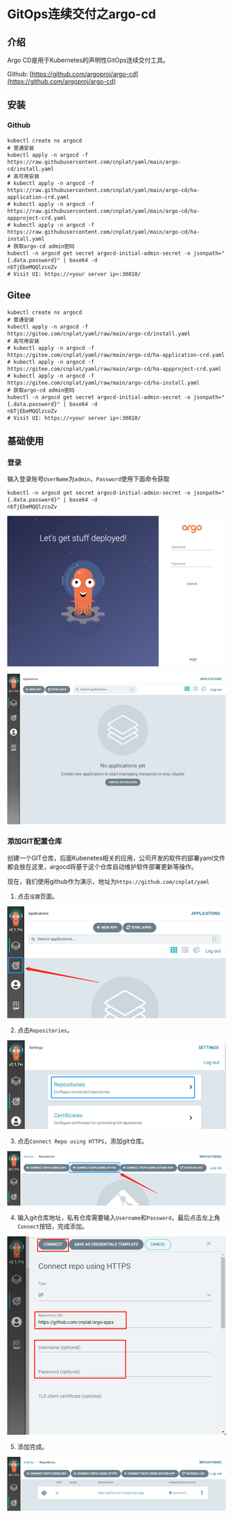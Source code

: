 # GitOps连续交付之argo-cd

## 介绍

Argo CD是用于Kubernetes的声明性GitOps连续交付工具。

Github: [https://github.com/argoproj/argo-cd](https://github.com/argoproj/argo-cd)

## 安装

### Github

```shell
kubectl create ns argocd
# 普通安装
kubectl apply -n argocd -f https://raw.githubusercontent.com/cnplat/yaml/main/argo-cd/install.yaml
# 高可用安装
# kubectl apply -n argocd -f https://raw.githubusercontent.com/cnplat/yaml/main/argo-cd/ha-application-crd.yaml
# kubectl apply -n argocd -f https://raw.githubusercontent.com/cnplat/yaml/main/argo-cd/ha-appproject-crd.yaml
# kubectl apply -n argocd -f https://raw.githubusercontent.com/cnplat/yaml/main/argo-cd/ha-install.yaml
# 获取argo-cd admin密码
kubectl -n argocd get secret argocd-initial-admin-secret -o jsonpath="{.data.password}" | base64 -d
nbTjEbeMQQlzcoZv
# Visit UI: https://<your server ip>:30810/
```

## Gitee

```shell
kubectl create ns argocd
# 普通安装
kubectl apply -n argocd -f https://gitee.com/cnplat/yaml/raw/main/argo-cd/install.yaml
# 高可用安装
# kubectl apply -n argocd -f https://gitee.com/cnplat/yaml/raw/main/argo-cd/ha-application-crd.yaml
# kubectl apply -n argocd -f https://gitee.com/cnplat/yaml/raw/main/argo-cd/ha-appproject-crd.yaml
# kubectl apply -n argocd -f https://gitee.com/cnplat/yaml/raw/main/argo-cd/ha-install.yaml
# 获取argo-cd admin密码
kubectl -n argocd get secret argocd-initial-admin-secret -o jsonpath="{.data.password}" | base64 -d
nbTjEbeMQQlzcoZv
# Visit UI: https://<your server ip>:30810/
```

## 基础使用

### 登录

输入登录账号`UserName`为`admin`，`Password`使用下面命令获取
```shell
kubectl -n argocd get secret argocd-initial-admin-secret -o jsonpath="{.data.password}" | base64 -d
nbTjEbeMQQlzcoZv
```

![登录页](https://raw.githubusercontent.com/cnplat/cnplat.com/main/static/image/argocd/login.jpeg)

![主页](https://raw.githubusercontent.com/cnplat/cnplat.com/main/static/image/argocd/home.jpeg)

### 添加GIT配置仓库

创建一个GIT仓库，后面Kubenetes相关的应用，公司开发的软件的部署yaml文件都会放在这里，argocd将基于这个仓库自动维护软件部署更新等操作。

现在，我们使用github作为演示，地址为`https://github.com/cnplat/yaml`

1. 点击`设置`页面。

![主页](https://raw.githubusercontent.com/cnplat/cnplat.com/main/static/image/argocd/addrepo/1.png)

2. 点击`Repositories`。

![主页](https://raw.githubusercontent.com/cnplat/cnplat.com/main/static/image/argocd/addrepo/2.png)

3. 点击`Connect Repo using HTTPS`，添加git仓库。

![主页](https://raw.githubusercontent.com/cnplat/cnplat.com/main/static/image/argocd/addrepo/3.png)

4. 输入git仓库地址，私有仓库需要输入`Username`和`Password`，最后点击左上角`Connect`按钮，完成添加。

![主页](https://raw.githubusercontent.com/cnplat/cnplat.com/main/static/image/argocd/addrepo/4.png)

5. 添加完成。

![主页](https://raw.githubusercontent.com/cnplat/cnplat.com/main/static/image/argocd/addrepo/5.png)